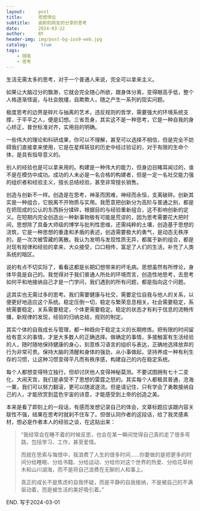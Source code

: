 ```yaml
---
layout:     post
title:      思想悖论
subtitle:   由即刻网友的分享的思考
date:       2024-03-22
author:     BY
header-img: img/post-bg-ios9-web.jpg
catalog: 	 true
tags:
    - 随笔
    - 思考
---
```


生活无需太多的思考，对于一个普通人来说，完全可以拿来主义。

如果让大脑过分的飘渺，它就会完全随心所欲，跟身体分离，变得眼高手低，整个人格逐渐怪诞，与社会脱缰，自欺欺人，随之产生一系列的现实问题。

极度思考的边界是碎片与抽离的艺术，违反规则的哲学，需要强大的环境系统支撑，于平平之人，便是幻想。三省吾身，其实这不是一种思考，它是一种自我的身心矫正，普世标准对齐，实用目的明确。

一些伟大的理论和科研成果，你可以不理解，甚至可以选择不相信，但是完全不妨碍我们直接拿来使用，它是在星辉斑驳的历史中经过验证的，对于有限的生命个体，是具有指导意义的。

别人的经验也是可以拿来用的。构建是一种伟大的能力，但身边目睹耳闻过的，谁不是在模仿中成功。成功的人未必是一名合格的构建者，但是一定一名社交能力强的组织者和经验主义，擅长总结经验，甚至非常擅长销售。

创造与创新不一样。创造是在思考，神圣而困难，神经而永恒，支离破碎。创新其实是一种组合，它脱离不开物质与实用。我愿意把创新分为高阶与普通之别，都是在把现成的公认的东西拆分揉碎，根据目的与经验重新组合，这不影响创新的定义。在短期内完全创造出一种新事物极有可能是荒谬的，因为思考需要花大把时间，思想除了具备大师级的博学与批判性思维，还需纯粹的土壤，创造基于思想的浇筑，它是一种思想的重逢和矛盾的表述，创造需要极大的勇气，是动态无秩序的，是一次次被雪藏的离散。我认为发明与发现性质无异，都属于新的组合，都是对现有规律和经验的拿来，大众接受，口口相传，富足了人们的生活，补充了人类系统的暗区。

说的有点不切实际了，看看这都是长期幻想带来的坏毛病。思想虽然有所悖论，身体毕竟是自己的。我觉得对于我们普通人所处的环境而言，创造性地思考，去思考如何平和地接纳自己才是一门学问，我们遇到的所有问题，都是指向这个问题。

这其实也无需过多的思考。我们需要健康与社交，需要定位自我与他人的关系，以便更好地适应这个系统。稳定压倒一切，稳定与繁荣息息相关。社会需要稳定，系统需要稳定，关系需要稳定，个体更需要稳定。稳定的状态才有利于信息的流畅传播，新规律的发现，经验的归纳总结，规则的制定。

其实个体的自我成长与管理，都一种趋向于稳定主义的长期修炼。把有限的时间留给有意义的事情，才是大多数人的正确选择。做确定的事情，多接触富有生活经验的人，随时随地保持健康的身心，刻意练习语言的组织与表达，正确地选择放弃的行为非常可贵。保持大脑的清醒和身体的强劲，从小事做起，坚持养成一种有利生存的习惯，让这种习惯变得平凡而有秩序感，构建自己的内在稳定系统。

每个人都想变得特立独行，但却讨厌他人变得神秘莫测。不要试图拥有七十二变化，大闹天宫，我们是承受不了思想的雷霆之怒的。其实每个人都极其普通，沧海一粟，我们可以努力翻滚，更可以随波逐流。但是请记住，只有学会了勇敢接纳自己的人，才能欣赏到蓝色宇宙的诗意，才能感受到上帝的创造之美。

本来是看了即刻上的一段话，有感而发想记录自己的体会，文章标题应该跟内容关联性不强，结果在思考时就刹不住车了。但很认同作者的这段话，给了我灵感素材，想必是作者本人的经验之谈，在这贴出来：

> “我经常会在睡不着的时候反思，也会在某一瞬间觉得自己真的走了很多弯路，包括学习、工作，甚至爱情。 
> 
> 而就在思索与悔恨中，我浪费了人生的很多时间……你要做的是把更多的时间分给睡眠、分给书籍、分给运动、分给你对这个世界的热爱、分给花草树木和山川湖海，而不是将自己浪费在无聊的人和事上。 
> 
> 真正的成长不是焦虑的自我怀疑，而是平静的自我接纳，不是被自己的不满驱动着，而是被生活的美好吸引着。”

END. 写于2024-03-01


